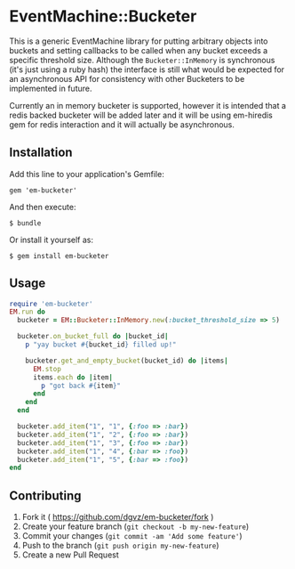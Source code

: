 # EventMachine::Bucketer

This is a generic EventMachine library for putting arbitrary objects into buckets and setting callbacks to be called when any bucket exceeds a specific threshold size. Although the `Bucketer::InMemory` is synchronous (it's just using a ruby hash) the interface is still what would be expected for an asynchronous API for consistency with other Bucketers to be implemented in future.

Currently an in memory bucketer is supported, however it is intended that a redis backed bucketer will be added later and it will be using em-hiredis gem for redis interaction and it will actually be asynchronous.

## Installation

Add this line to your application's Gemfile:

    gem 'em-bucketer'

And then execute:

    $ bundle

Or install it yourself as:

    $ gem install em-bucketer

## Usage

```ruby
require 'em-bucketer'
EM.run do
  bucketer = EM::Bucketer::InMemory.new(:bucket_threshold_size => 5)

  bucketer.on_bucket_full do |bucket_id|
    p "yay bucket #{bucket_id} filled up!"

    bucketer.get_and_empty_bucket(bucket_id) do |items|
      EM.stop
      items.each do |item|
        p "got back #{item}"
      end
    end
  end

  bucketer.add_item("1", "1", {:foo => :bar})
  bucketer.add_item("1", "2", {:foo => :bar})
  bucketer.add_item("1", "3", {:foo => :bar})
  bucketer.add_item("1", "4", {:bar => :foo})
  bucketer.add_item("1", "5", {:bar => :foo})
end
```

## Contributing

1. Fork it ( https://github.com/dgvz/em-bucketer/fork )
2. Create your feature branch (`git checkout -b my-new-feature`)
3. Commit your changes (`git commit -am 'Add some feature'`)
4. Push to the branch (`git push origin my-new-feature`)
5. Create a new Pull Request
